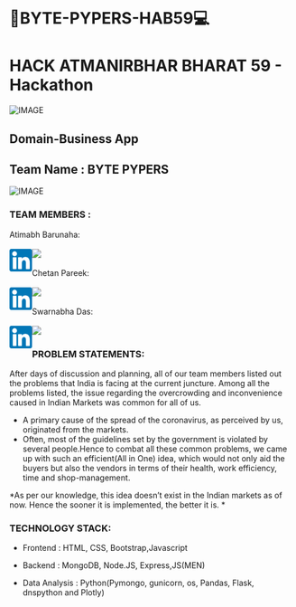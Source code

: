 # 🤖BYTE-PYPERS-HAB59💻
# HACK ATMANIRBHAR BHARAT 59 - Hackathon
![IMAGE](https://github.com/sd2001/BYTE-PYPERS-HAB59/blob/master/download.jpg)
## Domain-Business App
## Team Name : BYTE PYPERS
![IMAGE](https://github.com/sd2001/BYTE-PYPERS-HAB59/blob/master/mockup.png)

### TEAM MEMBERS :

  <div>Atimabh Barunaha:</div><br />
  <a href="https://www.linkedin.com/in/barunaha/">
  <img align="left" width="40px" src="https://github.com/sd2001/sd2001/blob/master/linkedin.svg" />
  </a>
  <a href="https://www.github.com/Atimabh">
  <img align="left" width="40px" src="https://github.com/sd2001/BYTE-PYPERS-HAB59/blob/master/github.png" />
  </a>
  
  <br />
  <br /><div>Chetan Pareek:</div><br />
  <a href="https://www.linkedin.com/in/cp99says/">
  <img align="left" width="40px" src="https://github.com/sd2001/sd2001/blob/master/linkedin.svg" />
  </a>
  <a href="https://www.github.com/cp99says">
  <img align="left" width="40px" src="https://github.com/sd2001/BYTE-PYPERS-HAB59/blob/master/github.png" />
  </a>
  
  <br />
  <br /><div>Swarnabha Das:</div><br />
  <a href="https://www.linkedin.com/in/swarnabha-das-2001official/">
  <img align="left" width="40px" src="https://github.com/sd2001/sd2001/blob/master/linkedin.svg" />
  </a>
  <a href="https://www.github.com/sd2001">
  <img align="left" width="40px" src="https://github.com/sd2001/BYTE-PYPERS-HAB59/blob/master/github.png" />
  </a>
  
  <br />


### PROBLEM STATEMENTS:
After days of discussion and planning, all of our team members listed out the problems that India is facing at the current juncture. Among all the problems listed, the issue regarding the overcrowding and inconvenience caused in Indian Markets was common for all of us.

- A primary cause of the spread of the coronavirus, as perceived by us, originated from the markets. 
- Often, most of the guidelines set by the government is violated by several people.Hence to combat all these common problems, we came up with such an efficient(All in One) idea,   which would  not only aid the buyers but also the vendors in terms of their health, work efficiency, time and shop-management.

*As per our knowledge, this idea doesn’t exist in the Indian markets as of now. Hence the sooner it is implemented, the better it is. *

### TECHNOLOGY STACK:
- Frontend : HTML, CSS, Bootstrap,Javascript

- Backend :  MongoDB, Node.JS, Express,JS(MEN)

- Data Analysis : Python(Pymongo, gunicorn, os, Pandas, Flask, dnspython and Plotly)

